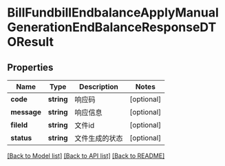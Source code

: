 # BillFundbillEndbalanceApplyManualGenerationEndBalanceResponseDTOResult

## Properties
Name | Type | Description | Notes
------------ | ------------- | ------------- | -------------
**code** | **string** | 响应码 | [optional] 
**message** | **string** | 响应信息 | [optional] 
**fileId** | **string** | 文件id | [optional] 
**status** | **string** | 文件生成的状态 | [optional] 

[[Back to Model list]](../README.md#documentation-for-models) [[Back to API list]](../README.md#documentation-for-api-endpoints) [[Back to README]](../README.md)



